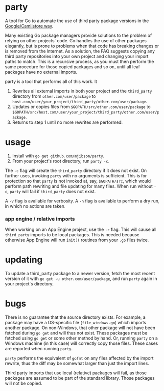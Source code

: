 # party

A tool for Go to automate the use of third party package versions in the [Google/Camlistore way](http://golang.org/doc/faq#get_version).

Many existing Go package managers provide solutions to the problem of relying on other projects' code. Go handles the use of other packages elegantly, but is prone to problems when that code has breaking changes or is removed from the Internet. As a solution, the FAQ suggests copying any third party repositories into your own project and changing your import paths to match. This is a recursive process, as you must then perform the same procedure for those copied packages and so on, until all leaf packages have no external imports.

party is a tool that performs all of this work. It

1. Rewrites all external imports in both your project and the `third_party` directory from `other.com/user/package` to `host.com/user/your_project/third_party/other.com/user/package`.
1. Updates or copies files from `$GOPATH/src/other.com/user/package` to `$GOPATH/src/host.com/user/your_project/third_party/other.com/user/package`.
1. Returns to step 1 until no more rewrites are performed.

# usage

1. Install with `go get github.com/mjibson/party`.
1. From your project's root directory, run `party -c`.

The `-c` flag will create the `third_party` directory if it does not exist. On further uses, invoking `party` with no arguments is sufficient. This is for protection so that `party` is not invoked at, say, `$GOPATH/src`, which would perform path rewriting and file updating for many files. When run without `-c`, `party` will fail if `third_party` does not exist.

A `-v` flag is available for verbosity. A `-n` flag is available to perform a dry run, in which no actions are taken.

### app engine / relative imports

When working on an App Engine project, use the `-r` flag. This will cause all `third_party` imports to be local packages. This is needed because otherwise App Engine will run `init()` routines from your `.go` files twice.

# updating

To update a third_party package to a newer version, fetch the most recent version of it with `go get -u other.com/user/package`, and run `party` again in your project's directory.

# bugs

There is no guarantee that the source directory exists. For example, a package may have a OS-specific file (`file_windows.go`) which imports another package. On non-Windows, that other package will not have been fetched during `go get` and will thus not exist. These packages must be fetched using `go get` or some other method by hand. Or, running `party` on a Windows machine (in this case) will correctly copy those files. These cases are reported when running `party`.

`party` performs the equivalent of `gofmt` on any files affected by the import rewrite, thus the diff may be somewhat larger than just the import lines.

Third party imports that use local (relative) packages will fail, as those packages are assumed to be part of the standard library. Those packages will not be copied.
